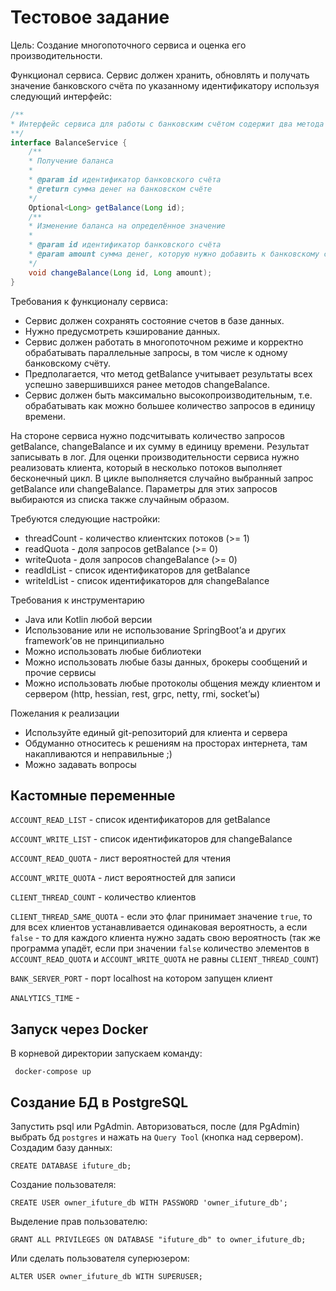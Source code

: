 # Тестовое задание

Цель: Создание многопоточного сервиса и оценка его производительности.

Функционал сервиса. Сервис должен хранить, обновлять и получать значение банковского счёта по указанному идентификатору
используя следующий интерфейс:

```java
/**
* Интерфейс сервиса для работы с банковским счётом содержит два метода
**/
interface BalanceService {
    /**
    * Получение баланса
    *
    * @param id идентификатор банковского счёта
    * @return сумма денег на банковском счёте
    */
    Optional<Long> getBalance(Long id);
    /**
    * Изменение баланса на определённое значение
    *
    * @param id идентификатор банковского счёта
    * @param amount сумма денег, которую нужно добавить к банковскому счёту
    */
    void changeBalance(Long id, Long amount);
}
```

Требования к функционалу сервиса:
- Сервис должен сохранять состояние счетов в базе данных.
- Нужно предусмотреть кэширование данных.
- Сервис должен работать в многопоточном режиме и корректно обрабатывать параллельные запросы, в том числе к одному банковскому счёту.
- Предполагается, что метод getBalance учитывает результаты всех успешно завершившихся ранее методов changeBalance.
- Сервис должен быть максимально высокопроизводительным, т.е. обрабатывать как можно большее количество запросов в единицу времени.

На стороне сервиса нужно подсчитывать количество запросов getBalance, changeBalance и их сумму в единицу времени. 
Результат записывать в лог. Для оценки производительности сервиса нужно реализовать клиента, который в несколько потоков 
выполняет бесконечный цикл. В цикле выполняется случайно выбранный запрос getBalance или changeBalance. 
Параметры для этих запросов выбираются из списка также случайным образом.

Требуются следующие настройки:
- threadCount - количество клиентских потоков (>= 1)
- readQuota   - доля запросов getBalance (>= 0)
- writeQuota  - доля запросов changeBalance (>= 0)
- readIdList  - список идентификаторов для getBalance
- writeIdList - список идентификаторов для changeBalance

Требования к инструментарию
- Java или Kotlin любой версии
- Использование или не использование SpringBoot’а и других framework’ов не принципиально
- Можно использовать любые библиотеки
- Можно использовать любые базы данных, брокеры сообщений и прочие сервисы
- Можно использовать любые протоколы общения между клиентом и сервером (http, hessian, rest, grpc, netty, rmi, socket’ы)

Пожелания к реализации
- Используйте единый git-репозиторий для клиента и сервера
- Обдуманно относитесь к решениям на просторах интернета, там накапливаются и неправильные ;)
- Можно задавать вопросы

## Кастомные переменные 
`ACCOUNT_READ_LIST` - список идентификаторов для getBalance

`ACCOUNT_WRITE_LIST` - список идентификаторов для changeBalance

`ACCOUNT_READ_QUOTA` - лист вероятностей для чтения

`ACCOUNT_WRITE_QUOTA` - лист вероятностей для записи

`CLIENT_THREAD_COUNT` - количество клиентов 

`CLIENT_THREAD_SAME_QUOTA` - если это флаг принимает значение `true`, то для всех клиентов устанавливается одинаковая
вероятность, а если `false` - то для каждого клиента нужно задать свою вероятность (так же программа упадёт, если
при значении `false` количество элементов в `ACCOUNT_READ_QUOTA` и `ACCOUNT_WRITE_QUOTA` не равны `CLIENT_THREAD_COUNT`)

`BANK_SERVER_PORT` - порт localhost на котором запущен клиент

`ANALYTICS_TIME` - 


## Запуск через Docker

В корневой директории запускаем команду:

```
 docker-compose up
```

## Создание БД в PostgreSQL

Запустить psql или PgAdmin. Авторизоваться, после (для PgAdmin) выбрать бд `postgres` и нажать на `Query Tool` (кнопка над сервером).
Создадим базу данных:

```
CREATE DATABASE ifuture_db;
```

Создание пользователя:

```
CREATE USER owner_ifuture_db WITH PASSWORD 'owner_ifuture_db';
```

Выделение прав пользователю:

```
GRANT ALL PRIVILEGES ON DATABASE "ifuture_db" to owner_ifuture_db;
```

Или сделать пользователя суперюзером:

```
ALTER USER owner_ifuture_db WITH SUPERUSER;
```